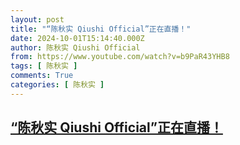 ```yaml
---
layout: post
title: "“陈秋实 Qiushi Official”正在直播！"
date: 2024-10-01T15:14:40.000Z
author: 陈秋实 Qiushi Official
from: https://www.youtube.com/watch?v=b9PaR43YHB8
tags: [ 陈秋实 ]
comments: True
categories: [ 陈秋实 ]
---
```

<!--1727795680000-->
[“陈秋实 Qiushi Official”正在直播！](https://www.youtube.com/watch?v=b9PaR43YHB8)
------

<div>

</div>
